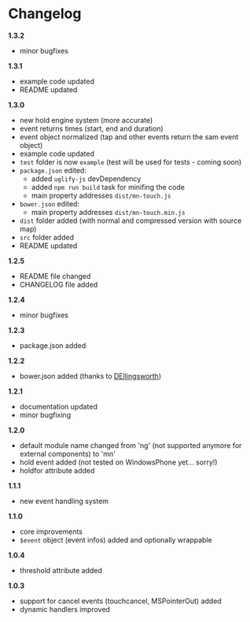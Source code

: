 # Changelog

**1.3.2**
- minor bugfixes

**1.3.1**
- example code updated
- README updated

**1.3.0**
- new hold engine system (more accurate)
- event returns times (start, end and duration)
- event object normalized (tap and other events return the sam event object)
- example code updated
- `test` folder is now `example` (test will be used for tests - coming soon)
- `package.json` edited: 
    - added `uglify-js` devDependency
    - added `npm run build` task for minifing the code
    - main property addresses `dist/mn-touch.js`
- `bower.json` edited: 
    - main property addresses `dist/mn-touch.min.js`
- `dist` folder added (with normal and compressed version with source map)
- `src` folder added
- README updated

**1.2.5**
- README file changed
- CHANGELOG file added

**1.2.4**
- minor bugfixes

**1.2.3**
- package.json added

**1.2.2**
- bower.json added (thanks to [DEllingsworth](https://github.com/DEllingsworth))

**1.2.1**
- documentation updated
- minor bugfixing

**1.2.0**
- default module name changed from 'ng' (not supported anymore for external components) to 'mn'
- hold event added (not tested on WindowsPhone yet... sorry!)
- holdfor attribute added

**1.1.1**
- new event handling system

**1.1.0**
- core improvements
- `$event` object (event infos) added and optionally wrappable

**1.0.4**
- threshold attribute added

**1.0.3**
- support for cancel events (touchcancel, MSPointerOut) added 
- dynamic handlers improved
